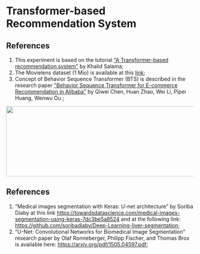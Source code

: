# Transformer-based Recommendation System

## References

1.   This experiment is based on the tutorial ["A Transformer-based recommendation system"](https://keras.io/examples/structured_data/movielens_recommendations_transformers/) by Khalid Salama;
2.   The Movielens dataset (1 Mio) is available at this [link](https://grouplens.org/datasets/movielens/1m/);
3.   Concept of Behavior Sequence Transformer (BTS) is described in the research paper ["Behavior Sequence Transformer for E-commerce Recommendation in Alibaba"](https://arxiv.org/abs/1905.06874) by Qiwei Chen, Huan Zhao, Wei Li, Pipei Huang, Wenwu Ou ;



<p align="left">
  <img width="631" height="188" src="images/Medical_Images_Segmentation(Liver).png">
</p>
  
 

## References
1. “Medical images segmentation with Keras: U-net architecture” by Soriba Diaby at this link <https://towardsdatascience.com/medical-images-segmentation-using-keras-7dc3be5a8524> and at the following link: <https://github.com/soribadiaby/Deep-Learning-liver-segmentation>;
3. “U-Net: Convolutional Networks for Biomedical Image Segmentation” research paper by Olaf Ronneberger, Philipp Fischer, and Thomas Brox is available here: <https://arxiv.org/pdf/1505.04597.pdf>;
